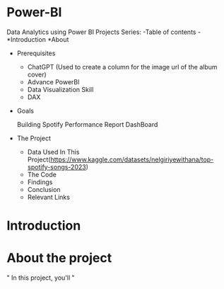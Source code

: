 # Power-BI
Data Analytics using Power BI Projects Series:
-Table of contents
-*Introduction
*About
* Prerequisites
   * ChatGPT (Used to create a column for the image url of the album cover)
   * Advance PowerBI
   * Data Visualization Skill
   * DAX
* Goals
  
     Building Spotify Performance Report DashBoard
* The Project

  * Data Used In This Project(https://www.kaggle.com/datasets/nelgiriyewithana/top-spotify-songs-2023)
  * The Code
  * Findings
  * Conclusion
  * Relevant Links
# Introduction
# About the project
" In this project, you'll  "
